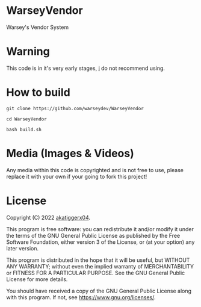 # WarseyVendor
Warsey's Vendor System

# Warning

This code is in it's very early stages, [i](https://github.com/Wh1ter0sEo4) do not recommend using.

# How to build

`git clone https://github.com/warseydev/WarseyVendor`

`cd WarseyVendor`

`bash build.sh`

# Media (Images & Videos)

Any media within this code is copyrighted and is not free to use, please replace it with your own if your going to fork this project!

# License

Copyright (C) 2022 [akatiggerx04](https://github.com/Wh1ter0sEo4).

This program is free software: you can redistribute it and/or modify it under the terms of the GNU General Public License as published by the Free Software Foundation, either version 3 of the License, or (at your option) any later version.

This program is distributed in the hope that it will be useful, but WITHOUT ANY WARRANTY; without even the implied warranty of MERCHANTABILITY or FITNESS FOR A PARTICULAR PURPOSE. See the GNU General Public License for more details.

You should have received a copy of the GNU General Public License along with this program. If not, see https://www.gnu.org/licenses/.

